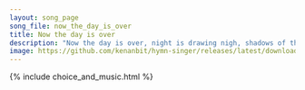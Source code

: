 ```yaml
---
layout: song_page
song_file: now_the_day_is_over
title: Now the day is over
description: "Now the day is over, night is drawing nigh, shadows of the evening steal across the sky.  Now the leafless landscape settles in repose, waiting for th... secular 4part acapella 5verse musicbyother textbyother evening autumn"
image: https://github.com/kenanbit/hymn-singer/releases/latest/download/now_the_day_is_over-trad.png
---
```


{% include choice_and_music.html %}